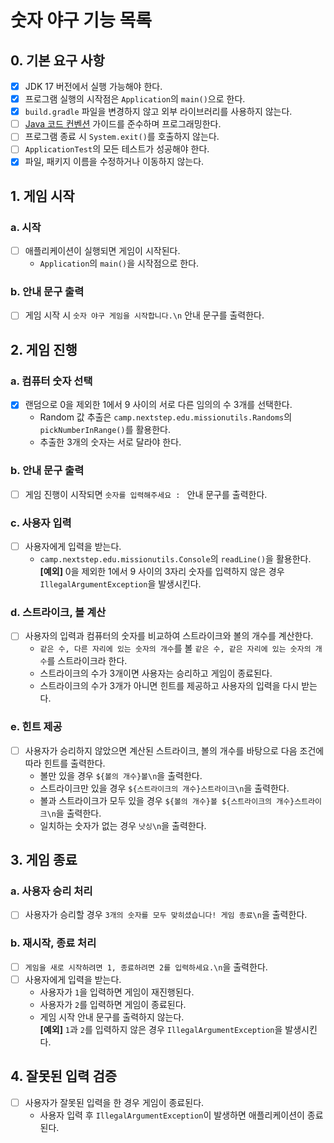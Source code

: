 # 숫자 야구 기능 목록

## 0. 기본 요구 사항

-[x] JDK 17 버전에서 실행 가능해야 한다.
-[x] 프로그램 실행의 시작점은 `Application`의 `main()`으로 한다.
-[x] `build.gradle` 파일을 변경하지 않고 외부 라이브러리를 사용하지 않는다.
-[ ] [Java 코드 컨벤션](https://github.com/woowacourse/woowacourse-docs/tree/main/styleguide/java) 가이드를
 준수하며 프로그래밍한다.
-[ ] 프로그램 종료 시 `System.exit()`를 호출하지 않는다.
-[ ] `ApplicationTest`의 모든 테스트가 성공해야 한다.
-[x] 파일, 패키지 이름을 수정하거나 이동하지 않는다.

## 1. 게임 시작

### a. 시작

-[ ] 애플리케이션이 실행되면 게임이 시작된다.
    - `Application`의 `main()`을 시작점으로 한다.

### b. 안내 문구 출력

-[ ] 게임 시작 시 `숫자 야구 게임을 시작합니다.\n` 안내 문구를 출력한다.

## 2. 게임 진행

### a. 컴퓨터 숫자 선택

-[x] 랜덤으로 0을 제외한 1에서 9 사이의 서로 다른 임의의 수 3개를 선택한다.
    - Random 값 추출은 `camp.nextstep.edu.missionutils.Randoms`의 `pickNumberInRange()`를 활용한다.
    - 추출한 3개의 숫자는 서로 달라야 한다.

### b. 안내 문구 출력

- [ ] 게임 진행이 시작되면 `숫자를 입력해주세요 : ` 안내 문구를 출력한다.

### c. 사용자 입력

-[ ] 사용자에게 입력을 받는다.
    - `camp.nextstep.edu.missionutils.Console`의 `readLine()`을 활용한다.  
      **[예외]** 0을 제외한 1에서 9 사이의 3자리 숫자를 입력하지 않은 경우 `IllegalArgumentException`을 발생시킨다.

### d. 스트라이크, 볼 계산

- [ ] 사용자의 입력과 컴퓨터의 숫자를 비교하여 스트라이크와 볼의 개수를 계산한다.
    - `같은 수, 다른 자리에 있는 숫자의 개수`를 볼 `같은 수, 같은 자리에 있는 숫자의 개수`를 스트라이크라 한다.
    - 스트라이크의 수가 3개이면 사용자는 승리하고 게임이 종료된다.
    - 스트라이크의 수가 3개가 아니면 힌트를 제공하고 사용자의 입력을 다시 받는다.

### e. 힌트 제공

-[ ] 사용자가 승리하지 않았으면 계산된 스트라이크, 볼의 개수를 바탕으로 다음 조건에 따라 힌트를 출력한다.
    - 볼만 있을 경우 `${볼의 개수}볼\n`을 출력한다.
    - 스트라이크만 있을 경우 `${스트라이크의 개수}스트라이크\n`을 출력한다.
    - 볼과 스트라이크가 모두 있을 경우 `${볼의 개수}볼 ${스트라이크의 개수}스트라이크\n`을 출력한다.
    - 일치하는 숫자가 없는 경우 `낫싱\n`을 출력한다.

## 3. 게임 종료

### a. 사용자 승리 처리

-[ ] 사용자가 승리할 경우 `3개의 숫자를 모두 맞히셨습니다! 게임 종료\n`을 출력한다.

### b. 재시작, 종료 처리

-[ ] `게임을 새로 시작하려면 1, 종료하려면 2를 입력하세요.\n`을 출력한다.
-[ ] 사용자에게 입력을 받는다.
    - 사용자가 `1`을 입력하면 게임이 재진행된다.
    - 사용자가 `2`를 입력하면 게임이 종료된다.
    - 게임 시작 안내 문구를 출력하지 않는다.  
      **[예외]** `1`과 `2`를 입력하지 않은 경우 `IllegalArgumentException`을 발생시킨다.

## 4. 잘못된 입력 검증

-[ ] 사용자가 잘못된 입력을 한 경우 게임이 종료된다.
    - 사용자 입력 후 `IllegalArgumentException`이 발생하면 애플리케이션이 종료된다.
